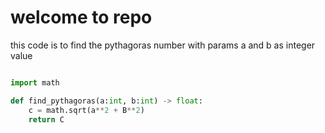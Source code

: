 # welcome to repo
this code is to find the pythagoras number with params a and b as integer value

```python

import math

def find_pythagoras(a:int, b:int) -> float:
    c = math.sqrt(a**2 + B**2)
    return C
```

